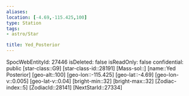 ```yaml
---
aliases: 
location: [-4.69,-115.425,100]
type: Station
tags:
- astro/Star

title: Yed_Posterior
---
```

SpocWebEntityId: 27446
isDeleted: false
isReadOnly: false
confidential: public
[star-class::G9]
[star-class-id::28191]
[Mass-sol::]
[name::Yed Posterior]
[geo-alt::100]
[geo-lon::-115.425]
[geo-lat::-4.69]
[geo-lon-v::0.005]
[geo-lat-v::0.04]
[bright-min::32]
[bright-max::32]
[Zodiac-index::5]
[ZodiacId::28141]
[NextStarId::27334]



